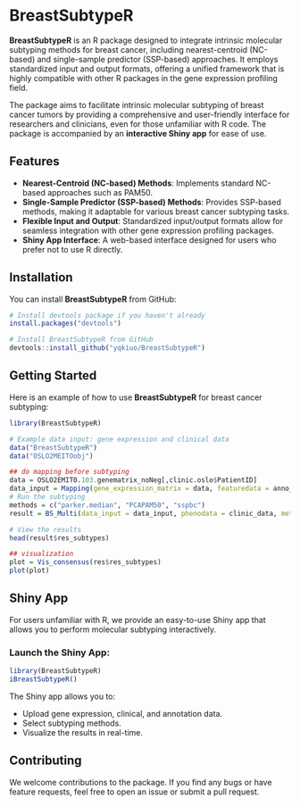 # BreastSubtypeR

**BreastSubtypeR** is an R package designed to integrate intrinsic molecular subtyping methods for breast cancer, including nearest-centroid (NC-based) and single-sample predictor (SSP-based) approaches. It employs standardized input and output formats, offering a unified framework that is highly compatible with other R packages in the gene expression profiling field. 

The package aims to facilitate intrinsic molecular subtyping of breast cancer tumors by providing a comprehensive and user-friendly interface for researchers and clinicians, even for those unfamiliar with R code. The package is accompanied by an **interactive Shiny app** for ease of use.

## Features
- **Nearest-Centroid (NC-based) Methods**: Implements standard NC-based approaches such as PAM50.
- **Single-Sample Predictor (SSP-based) Methods**: Provides SSP-based methods, making it adaptable for various breast cancer subtyping tasks.
- **Flexible Input and Output**: Standardized input/output formats allow for seamless integration with other gene expression profiling packages.
- **Shiny App Interface**: A web-based interface designed for users who prefer not to use R directly.

## Installation

You can install **BreastSubtypeR** from GitHub:

```R
# Install devtools package if you haven't already
install.packages("devtools")

# Install BreastSubtypeR from GitHub
devtools::install_github("yqkiuo/BreastSubtypeR")
```

## Getting Started

Here is an example of how to use **BreastSubtypeR** for breast cancer subtyping:
```R
library(BreastSubtypeR)

# Example data input: gene expression and clinical data
data("BreastSubtypeR")
data("OSLO2MEITOobj")

## do mapping before subtyping
data = OSLO2EMIT0.103.genematrix_noNeg[,clinic.oslo$PatientID]
data_input = Mapping(gene_expression_matrix = data, featuredata = anno_feature, impute = TRUE, verbose = TRUE )
# Run the subtyping
methods = c("parker.median", "PCAPAM50", "sspbc")
result = BS_Multi(data_input = data_input, phenodata = clinic_data, methods = methods, Subtype = TRUE)

# View the results
head(result$res_subtypes)

## visualization
plot = Vis_consensus(res$res_subtypes)
plot(plot)

```

## Shiny App
For users unfamiliar with R, we provide an easy-to-use Shiny app that allows you to perform molecular subtyping interactively.

### Launch the Shiny App:
```R
library(BreastSubtypeR)
iBreastSubtypeR()
```

The Shiny app allows you to:
- Upload gene expression, clinical, and annotation data.
- Select subtyping methods.
- Visualize the results in real-time.


## Contributing
We welcome contributions to the package. If you find any bugs or have feature requests, feel free to open an issue or submit a pull request.



